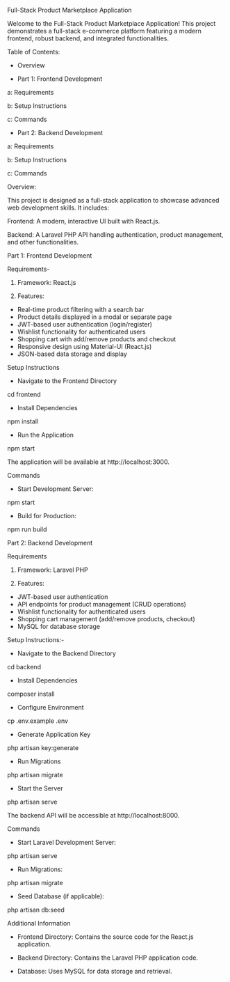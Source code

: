 Full-Stack Product Marketplace Application


Welcome to the Full-Stack Product Marketplace Application! This project demonstrates a full-stack e-commerce platform featuring a modern frontend, robust backend, and integrated functionalities.



Table of Contents:

- Overview
  
- Part 1: Frontend Development
  
a: Requirements

b: Setup Instructions

c: Commands

- Part 2: Backend Development
  
a: Requirements

b: Setup Instructions

c: Commands



Overview:

This project is designed as a full-stack application to showcase advanced web development skills. It includes:

Frontend: A modern, interactive UI built with React.js.

Backend: A Laravel PHP API handling authentication, product management, and other functionalities.



Part 1: Frontend Development

Requirements-

1. Framework: React.js
   
2. Features:
   
- Real-time product filtering with a search bar
- Product details displayed in a modal or separate page
- JWT-based user authentication (login/register)
- Wishlist functionality for authenticated users
- Shopping cart with add/remove products and checkout
- Responsive design using Material-UI (React.js)
- JSON-based data storage and display


  
Setup Instructions

- Navigate to the Frontend Directory
  
cd frontend

- Install Dependencies
  
npm install

- Run the Application
  
npm start

The application will be available at http://localhost:3000.



Commands

- Start Development Server:
  
npm start

- Build for Production:
  
npm run build



Part 2: Backend Development

Requirements

1. Framework: Laravel PHP
   
2. Features:
   
- JWT-based user authentication
- API endpoints for product management (CRUD operations)
- Wishlist functionality for authenticated users
- Shopping cart management (add/remove products, checkout)
- MySQL for database storage


  
Setup Instructions:-

- Navigate to the Backend Directory
  
cd backend

- Install Dependencies
  
composer install

- Configure Environment
  
cp .env.example .env

- Generate Application Key
  
php artisan key:generate

- Run Migrations
  
php artisan migrate

- Start the Server
  
php artisan serve

The backend API will be accessible at http://localhost:8000.



Commands

- Start Laravel Development Server:

php artisan serve

- Run Migrations:

php artisan migrate

- Seed Database (if applicable):

php artisan db:seed



Additional Information

- Frontend Directory: Contains the source code for the React.js application.
  
- Backend Directory: Contains the Laravel PHP application code.
  
- Database: Uses MySQL for data storage and retrieval.
